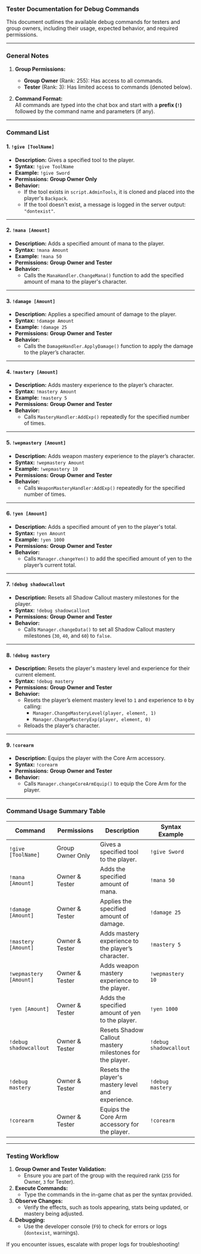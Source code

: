 ### Tester Documentation for Debug Commands

This document outlines the available debug commands for testers and group owners, including their usage, expected behavior, and required permissions. 

---

### **General Notes**
1. **Group Permissions:**
   - **Group Owner** (Rank: 255): Has access to all commands.
   - **Tester** (Rank: 3): Has limited access to commands (denoted below).

2. **Command Format:**  
   All commands are typed into the chat box and start with a **prefix (`!`)** followed by the command name and parameters (if any).

---

### **Command List**

#### 1. `!give [ToolName]`
- **Description:** Gives a specified tool to the player.
- **Syntax:** `!give ToolName`
- **Example:** `!give Sword`
- **Permissions:** **Group Owner Only**
- **Behavior:**  
  - If the tool exists in `script.AdminTools`, it is cloned and placed into the player's `Backpack`.
  - If the tool doesn't exist, a message is logged in the server output: `"dontexist"`.

---

#### 2. `!mana [Amount]`
- **Description:** Adds a specified amount of mana to the player.
- **Syntax:** `!mana Amount`
- **Example:** `!mana 50`
- **Permissions:** **Group Owner and Tester**
- **Behavior:**  
  - Calls the `ManaHandler.ChangeMana()` function to add the specified amount of mana to the player's character.

---

#### 3. `!damage [Amount]`
- **Description:** Applies a specified amount of damage to the player.
- **Syntax:** `!damage Amount`
- **Example:** `!damage 25`
- **Permissions:** **Group Owner and Tester**
- **Behavior:**  
  - Calls the `DamageHandler.ApplyDamage()` function to apply the damage to the player’s character.

---

#### 4. `!mastery [Amount]`
- **Description:** Adds mastery experience to the player’s character.
- **Syntax:** `!mastery Amount`
- **Example:** `!mastery 5`
- **Permissions:** **Group Owner and Tester**
- **Behavior:**  
  - Calls `MasteryHandler:AddExp()` repeatedly for the specified number of times.

---

#### 5. `!wepmastery [Amount]`
- **Description:** Adds weapon mastery experience to the player’s character.
- **Syntax:** `!wepmastery Amount`
- **Example:** `!wepmastery 10`
- **Permissions:** **Group Owner and Tester**
- **Behavior:**  
  - Calls `WeaponMasteryHandler:AddExp()` repeatedly for the specified number of times.

---

#### 6. `!yen [Amount]`
- **Description:** Adds a specified amount of yen to the player's total.
- **Syntax:** `!yen Amount`
- **Example:** `!yen 1000`
- **Permissions:** **Group Owner and Tester**
- **Behavior:**  
  - Calls `Manager.changeYen()` to add the specified amount of yen to the player’s current total.

---

#### 7. `!debug shadowcallout`
- **Description:** Resets all Shadow Callout mastery milestones for the player.
- **Syntax:** `!debug shadowcallout`
- **Permissions:** **Group Owner and Tester**
- **Behavior:**  
  - Calls `Manager.changeData()` to set all Shadow Callout mastery milestones (`30`, `40`, and `60`) to `false`.

---

#### 8. `!debug mastery`
- **Description:** Resets the player's mastery level and experience for their current element.
- **Syntax:** `!debug mastery`
- **Permissions:** **Group Owner and Tester**
- **Behavior:**  
  - Resets the player’s element mastery level to `1` and experience to `0` by calling:
    - `Manager.ChangeMasteryLevel(player, element, 1)`
    - `Manager.ChangeMasteryExp(player, element, 0)`
  - Reloads the player’s character.

---

#### 9. `!corearm`
- **Description:** Equips the player with the Core Arm accessory.
- **Syntax:** `!corearm`
- **Permissions:** **Group Owner and Tester**
- **Behavior:**  
  - Calls `Manager.changeCoreArmEquip()` to equip the Core Arm for the player.

---

### **Command Usage Summary Table**

| **Command**               | **Permissions**      | **Description**                                           | **Syntax Example**       |
|---------------------------|----------------------|-----------------------------------------------------------|--------------------------|
| `!give [ToolName]`        | Group Owner Only     | Gives a specified tool to the player.                     | `!give Sword`           |
| `!mana [Amount]`          | Owner & Tester       | Adds the specified amount of mana.                        | `!mana 50`              |
| `!damage [Amount]`        | Owner & Tester       | Applies the specified amount of damage.                   | `!damage 25`            |
| `!mastery [Amount]`       | Owner & Tester       | Adds mastery experience to the player’s character.        | `!mastery 5`            |
| `!wepmastery [Amount]`    | Owner & Tester       | Adds weapon mastery experience to the player.             | `!wepmastery 10`        |
| `!yen [Amount]`           | Owner & Tester       | Adds the specified amount of yen to the player.           | `!yen 1000`             |
| `!debug shadowcallout`    | Owner & Tester       | Resets Shadow Callout mastery milestones for the player.  | `!debug shadowcallout`  |
| `!debug mastery`          | Owner & Tester       | Resets the player's mastery level and experience.         | `!debug mastery`        |
| `!corearm`                | Owner & Tester       | Equips the Core Arm accessory for the player.             | `!corearm`              |

---

### **Testing Workflow**
1. **Group Owner and Tester Validation:**
   - Ensure you are part of the group with the required rank (`255` for Owner, `3` for Tester).
2. **Execute Commands:**
   - Type the commands in the in-game chat as per the syntax provided.
3. **Observe Changes:**
   - Verify the effects, such as tools appearing, stats being updated, or mastery being adjusted.
4. **Debugging:**
   - Use the developer console (`F9`) to check for errors or logs (`dontexist`, warnings).

If you encounter issues, escalate with proper logs for troubleshooting!
